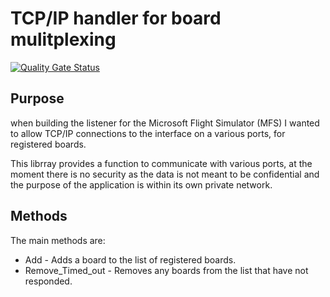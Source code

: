# TCP/IP handler for board mulitplexing

[![Quality Gate Status](https://sonarcloud.io/api/project_badges/measure?project=sfawcett123_BoardController&metric=alert_status)](https://sonarcloud.io/summary/new_code?id=sfawcett123_BoardController)

## Purpose
when building the listener for the Microsoft Flight Simulator (MFS) 
I wanted to allow TCP/IP connections to the interface on a various ports, for registered boards.

This librray provides a function to communicate with various ports, at the moment there is no security
as the data is not meant to be confidential and the purpose of the application is within its own private network.

## Methods
The main methods are:

- Add - Adds a board to the list of registered boards.
- Remove_Timed_out - Removes any boards from the list that have not responded.
